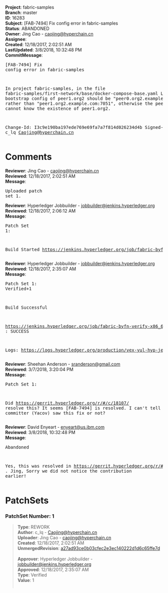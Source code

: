 <strong>Project</strong>: fabric-samples<br><strong>Branch</strong>: master<br><strong>ID</strong>: 16283<br><strong>Subject</strong>: [FAB-7494] Fix config error in fabric-samples<br><strong>Status</strong>: ABANDONED<br><strong>Owner</strong>: Jing Cao - caojing@hyperchain.cn<br><strong>Assignee</strong>:<br><strong>Created</strong>: 12/18/2017, 2:02:51 AM<br><strong>LastUpdated</strong>: 3/8/2018, 10:32:48 PM<br><strong>CommitMessage</strong>:<br><pre>[FAB-7494] Fix config error in fabric-samples

In project fabric-samples,
in the file fabric-samples/first-network/base/docker-compose-base.yaml Line 100,
the bootstrap config of peer1.org2 should be "peer0.org2.example.com:7051",
rather than "peer1.org2.example.com:7051",
otherwise the peer0.org2 cannot know the existence of peer1.org2.

Change-Id: I3c9e190ba197ede769e69fa7a7f814d026234d4b
Signed-off-by: c_lq <Caojing@hyperchain.cn>
</pre><h1>Comments</h1><strong>Reviewer</strong>: Jing Cao - caojing@hyperchain.cn<br><strong>Reviewed</strong>: 12/18/2017, 2:02:51 AM<br><strong>Message</strong>: <pre>Uploaded patch set 1.</pre><strong>Reviewer</strong>: Hyperledger Jobbuilder - jobbuilder@jenkins.hyperledger.org<br><strong>Reviewed</strong>: 12/18/2017, 2:06:12 AM<br><strong>Message</strong>: <pre>Patch Set 1:

Build Started https://jenkins.hyperledger.org/job/fabric-byfn-verify-x86_64/168/</pre><strong>Reviewer</strong>: Hyperledger Jobbuilder - jobbuilder@jenkins.hyperledger.org<br><strong>Reviewed</strong>: 12/18/2017, 2:35:07 AM<br><strong>Message</strong>: <pre>Patch Set 1: Verified+1

Build Successful 

https://jenkins.hyperledger.org/job/fabric-byfn-verify-x86_64/168/ : SUCCESS

Logs: https://logs.hyperledger.org/production/vex-yul-hyp-jenkins-3/fabric-byfn-verify-x86_64/168</pre><strong>Reviewer</strong>: Sheehan Anderson - sranderson@gmail.com<br><strong>Reviewed</strong>: 3/7/2018, 3:20:04 PM<br><strong>Message</strong>: <pre>Patch Set 1:

Did https://gerrit.hyperledger.org/r/#/c/18107/ resolve this? It seems [FAB-7494] is resolved. I can't tell if the committer (Yacov) saw this fix or not?</pre><strong>Reviewer</strong>: David Enyeart - enyeart@us.ibm.com<br><strong>Reviewed</strong>: 3/8/2018, 10:32:48 PM<br><strong>Message</strong>: <pre>Abandoned

Yes, this was resolved in https://gerrit.hyperledger.org/r/#/c/18107/ .
Jing, Sorry we did not notice the contribution earlier!</pre><h1>PatchSets</h1><h3>PatchSet Number: 1</h3><blockquote><strong>Type</strong>: REWORK<br><strong>Author</strong>: c_lq - Caojing@hyperchain.cn<br><strong>Uploader</strong>: Jing Cao - caojing@hyperchain.cn<br><strong>Created</strong>: 12/18/2017, 2:02:51 AM<br><strong>UnmergedRevision</strong>: [a27ad93ce0b03cfec2e3ec140222d1d6c65ffe7d](https://github.com/hyperledger-gerrit-archive/fabric-samples/commit/a27ad93ce0b03cfec2e3ec140222d1d6c65ffe7d)<br><br><strong>Approver</strong>: Hyperledger Jobbuilder - jobbuilder@jenkins.hyperledger.org<br><strong>Approved</strong>: 12/18/2017, 2:35:07 AM<br><strong>Type</strong>: Verified<br><strong>Value</strong>: 1<br><br></blockquote>